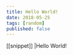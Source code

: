 ```yaml
---
title: Hello World!
date: 2018-05-25
tags: [random]
published: false
---
```


[[snippet]]
|Hello World!